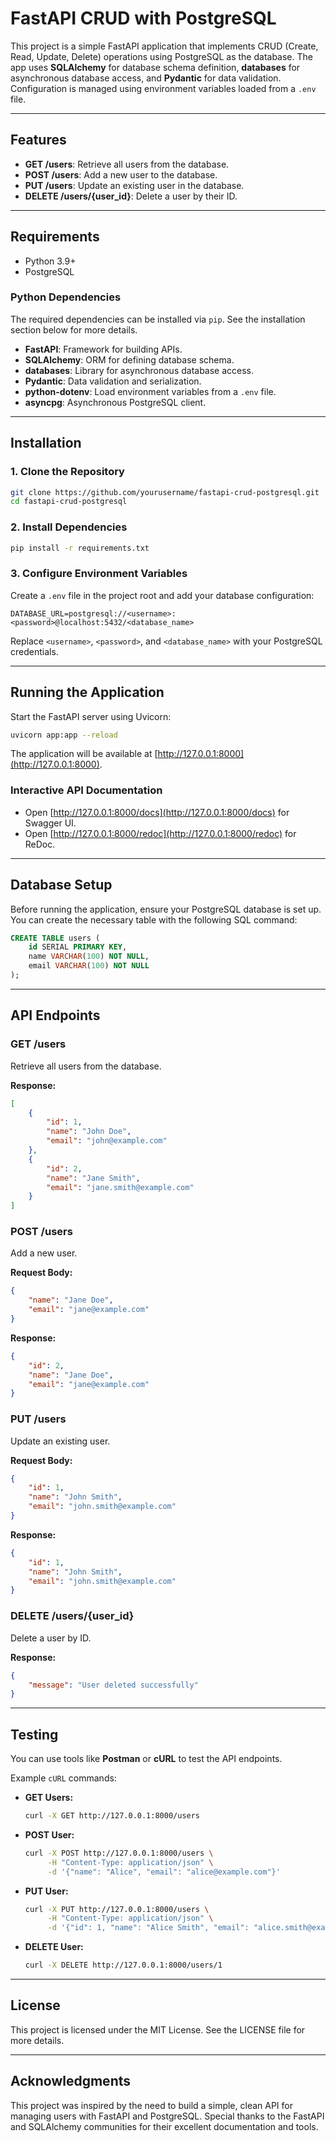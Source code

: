 # FastAPI CRUD with PostgreSQL

This project is a simple FastAPI application that implements CRUD (Create, Read, Update, Delete) operations using PostgreSQL as the database. The app uses **SQLAlchemy** for database schema definition, **databases** for asynchronous database access, and **Pydantic** for data validation. Configuration is managed using environment variables loaded from a `.env` file.

---

## Features

- **GET /users**: Retrieve all users from the database.
- **POST /users**: Add a new user to the database.
- **PUT /users**: Update an existing user in the database.
- **DELETE /users/{user_id}**: Delete a user by their ID.

---

## Requirements

- Python 3.9+
- PostgreSQL

### Python Dependencies

The required dependencies can be installed via `pip`. See the installation section below for more details.

- **FastAPI**: Framework for building APIs.
- **SQLAlchemy**: ORM for defining database schema.
- **databases**: Library for asynchronous database access.
- **Pydantic**: Data validation and serialization.
- **python-dotenv**: Load environment variables from a `.env` file.
- **asyncpg**: Asynchronous PostgreSQL client.

---

## Installation

### 1. Clone the Repository
```bash
git clone https://github.com/yourusername/fastapi-crud-postgresql.git
cd fastapi-crud-postgresql
```

### 2. Install Dependencies
```bash
pip install -r requirements.txt
```

### 3. Configure Environment Variables
Create a `.env` file in the project root and add your database configuration:

```
DATABASE_URL=postgresql://<username>:<password>@localhost:5432/<database_name>
```
Replace `<username>`, `<password>`, and `<database_name>` with your PostgreSQL credentials.

---

## Running the Application

Start the FastAPI server using Uvicorn:
```bash
uvicorn app:app --reload
```

The application will be available at [http://127.0.0.1:8000](http://127.0.0.1:8000).

### Interactive API Documentation
- Open [http://127.0.0.1:8000/docs](http://127.0.0.1:8000/docs) for Swagger UI.
- Open [http://127.0.0.1:8000/redoc](http://127.0.0.1:8000/redoc) for ReDoc.

---

## Database Setup

Before running the application, ensure your PostgreSQL database is set up. You can create the necessary table with the following SQL command:

```sql
CREATE TABLE users (
    id SERIAL PRIMARY KEY,
    name VARCHAR(100) NOT NULL,
    email VARCHAR(100) NOT NULL
);
```

---

## API Endpoints

### **GET /users**
Retrieve all users from the database.

**Response:**
```json
[
    {
        "id": 1,
        "name": "John Doe",
        "email": "john@example.com"
    },
    {
        "id": 2,
        "name": "Jane Smith",
        "email": "jane.smith@example.com"
    }
]
```

### **POST /users**
Add a new user.

**Request Body:**
```json
{
    "name": "Jane Doe",
    "email": "jane@example.com"
}
```

**Response:**
```json
{
    "id": 2,
    "name": "Jane Doe",
    "email": "jane@example.com"
}
```

### **PUT /users**
Update an existing user.

**Request Body:**
```json
{
    "id": 1,
    "name": "John Smith",
    "email": "john.smith@example.com"
}
```

**Response:**
```json
{
    "id": 1,
    "name": "John Smith",
    "email": "john.smith@example.com"
}
```

### **DELETE /users/{user_id}**
Delete a user by ID.

**Response:**
```json
{
    "message": "User deleted successfully"
}
```

---

## Testing

You can use tools like **Postman** or **cURL** to test the API endpoints.

Example `cURL` commands:

- **GET Users:**
  ```bash
  curl -X GET http://127.0.0.1:8000/users
  ```

- **POST User:**
  ```bash
  curl -X POST http://127.0.0.1:8000/users \
       -H "Content-Type: application/json" \
       -d '{"name": "Alice", "email": "alice@example.com"}'
  ```

- **PUT User:**
  ```bash
  curl -X PUT http://127.0.0.1:8000/users \
       -H "Content-Type: application/json" \
       -d '{"id": 1, "name": "Alice Smith", "email": "alice.smith@example.com"}'
  ```

- **DELETE User:**
  ```bash
  curl -X DELETE http://127.0.0.1:8000/users/1
  ```

---

## License

This project is licensed under the MIT License. See the LICENSE file for more details.

---

## Acknowledgments

This project was inspired by the need to build a simple, clean API for managing users with FastAPI and PostgreSQL. Special thanks to the FastAPI and SQLAlchemy communities for their excellent documentation and tools.

